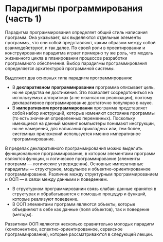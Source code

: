 # Парадигмы программирования (часть 1)

Парадигма программирования определяет общий стиль написания программ. Она указывает, как выделяются отдельные элементы программы,
что они собой представляют, каким образом между собой взаимодействуют, и так далее. По своей роли в проектировании
и конструировании парадигма играет примерно ту же роль, что модель жизненного цикла в планировании процессов разработки
программного обеспечения. Выбор парадигмы программирования определяется архитектурой программной системы.

Выделяют два основных типа парадигм программирования:

  * В **декларативном программировании** программа описывает цель, но не средства ее достижения.
    Это позволяет сосредоточиться на используемых алгоритмах (а не нюансах их реализации),
    поэтому декларативное программирование достаточно популярно в науке.
  * В **императивном программировании** программа представляет собой набор инструкций, которые изменяют состояние программы
    (то есть значения определенных переменных). Поскольку имеющиеся на данный момент компьютеры понимают инструкции,
    но не намерения, для написания прикладных или, тем более, системных приложений используется именно
    императивное программирование.

В пределах декларативного программирования можно выделить функциональное программирование,
в котором элементами программ являются функции, и логическое программирование (элементы программ — логические утверждения).
Основные императивные парадигмы — структурное, модульное и объектно-ориентированное программирование.
Различие между структурным программированием и ООП — в связи между данными и поведением.

  * В структурном программировании связь слабая: данные хранятся в структурах и обрабатываются с помощью процедур и функций,
    которые реализуют поведение.
  * В ООП элементами программ являются объекты, которые объединяют в себе как данные (поля объектов),
    так и поведение (методы).

Развитием ООП являются несколько сравнительно молодых парадигм (компонентное, аспектно-ориентированное,
сервисное программирование), которые рассматриваются в следующей лекции.
